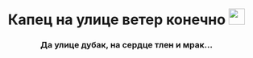<h1 align="center">Капец на улице ветер конечно 
<img src="https://github.com/blackcater/blackcater/raw/main/images/Hi.gif" height="32"/></h1>
<h3 align="center">Да улице дубак, на сердце тлен и мрак...</h3>

